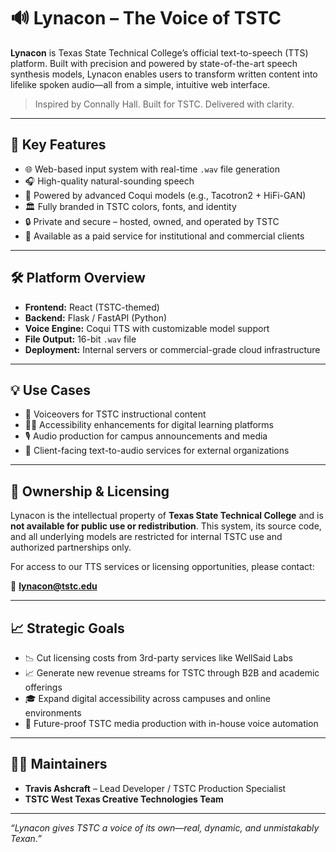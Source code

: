 # 🔊 Lynacon – The Voice of TSTC

**Lynacon** is Texas State Technical College’s official text-to-speech (TTS) platform. Built with precision and powered by state-of-the-art speech synthesis models, Lynacon enables users to transform written content into lifelike spoken audio—all from a simple, intuitive web interface.

> Inspired by Connally Hall. Built for TSTC. Delivered with clarity.

---

## 🎯 Key Features

- 🌐 Web-based input system with real-time `.wav` file generation
- 🎧 High-quality natural-sounding speech
- 🧠 Powered by advanced Coqui models (e.g., Tacotron2 + HiFi-GAN)
- 🏛️ Fully branded in TSTC colors, fonts, and identity
- 🔒 Private and secure – hosted, owned, and operated by TSTC
- 💼 Available as a paid service for institutional and commercial clients

---

## 🛠️ Platform Overview

- **Frontend:** React (TSTC-themed)
- **Backend:** Flask / FastAPI (Python)
- **Voice Engine:** Coqui TTS with customizable model support
- **File Output:** 16-bit `.wav` file
- **Deployment:** Internal servers or commercial-grade cloud infrastructure

---

## 💡 Use Cases

- 📝 Voiceovers for TSTC instructional content
- 🧑‍🎓 Accessibility enhancements for digital learning platforms
- 🎙️ Audio production for campus announcements and media
- 🧾 Client-facing text-to-audio services for external organizations

---

## 🔐 Ownership & Licensing

Lynacon is the intellectual property of **Texas State Technical College** and is **not available for public use or redistribution**. This system, its source code, and all underlying models are restricted for internal TSTC use and authorized partnerships only.

For access to our TTS services or licensing opportunities, please contact:

📧 **lynacon@tstc.edu**

---

## 📈 Strategic Goals

- 📉 Cut licensing costs from 3rd-party services like WellSaid Labs
- 📈 Generate new revenue streams for TSTC through B2B and academic offerings
- 🎓 Expand digital accessibility across campuses and online environments
- 🤖 Future-proof TSTC media production with in-house voice automation

---

## 🧑‍💼 Maintainers

- **Travis Ashcraft** – Lead Developer / TSTC Production Specialist  
- **TSTC West Texas Creative Technologies Team**

---

*“Lynacon gives TSTC a voice of its own—real, dynamic, and unmistakably Texan.”*
